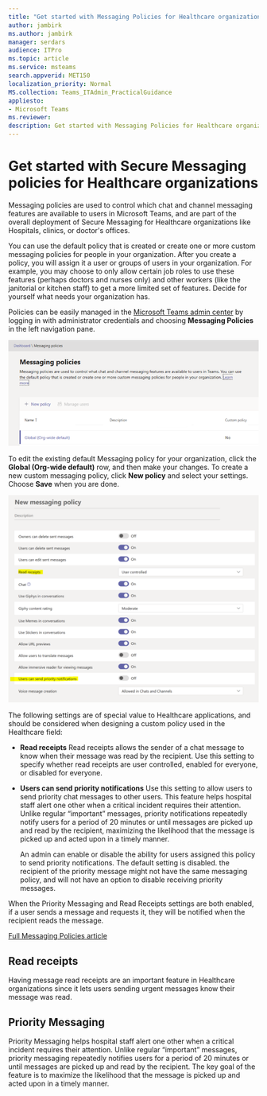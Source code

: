 ```yaml
---
title: "Get started with Messaging Policies for Healthcare organizations"
author: jambirk
ms.author: jambirk 
manager: serdars
audience: ITPro
ms.topic: article 
ms.service: msteams 
search.appverid: MET150
localization_priority: Normal
MS.collection: Teams_ITAdmin_PracticalGuidance
appliesto:
- Microsoft Teams
ms.reviewer: 
description: Get started with Messaging Policies for Healthcare organizations
---
```


# Get started with Secure Messaging policies for Healthcare organizations

Messaging policies are used to control which chat and channel messaging features are available to users in Microsoft Teams, and are part of the overall deployment of Secure Messaging for Healthcare organizations like Hospitals, clinics, or doctor's offices. 

You can use the default policy that is created or create one or more custom messaging policies for people in your organization. After you create a policy, you will assign it a user or groups of users in your organization. For example, you may choose to only allow certain job roles to use these features (perhaps doctors and nurses only) and other workers (like the janitorial or kitchen staff) to get a more limited set of features. Decide for yourself what needs your organization has.

Policies can be easily managed in the [Microsoft Teams admin center](http://admin.teams.microsoft.com) by logging in with administrator credentials and choosing **Messaging Policies** in the left navigation pane.

![Messaging policies in Teams](../media/messaging-policies-image1.png)

To edit the existing default Messaging policy for your organization, click the **Global (Org-wide default)** row, and then make your changes. To create a new custom messaging policy, click **New policy** and select your settings. Choose **Save** when you are done.

![Healthcare messaging policy settings](../media/hc-message-policy.png)

The following settings are of special value to Healthcare applications, and should be considered when designing a custom policy used in the Healthcare field:

- **Read receipts** Read receipts allows the sender of a chat message to know when their message was read by the recipient. Use this setting to specify whether read receipts are user controlled, enabled for everyone, or disabled for everyone.

- **Users can send priority notifications** Use this setting to allow users to send priority chat messages to other users. This feature helps hospital staff alert one other when a critical incident requires their attention. Unlike regular “important” messages, priority notifications repeatedly notify users for a period of 20 minutes or until messages are picked up and read by the recipient, maximizing the likelihood that the message is picked up and acted upon in a timely manner.

  An admin can enable or disable the ability for users assigned this policy to send priority notifications. The default setting is disabled. the recipient of the priority message might not have the same messaging policy, and will not have an option to disable receiving priority messages.


When the Priority Messaging and Read Receipts settings are both enabled, if a user sends a message and requests it, they will be notified when the recipient reads the message.

[Full Messaging Policies article](../messaging-policies-in-teams.md)

## Read receipts

Having message read receipts are an important feature in Healthcare organizations since it lets users sending urgent messages know their message was read. 

## Priority Messaging

Priority Messaging helps hospital staff alert one other when a critical incident requires their attention. Unlike regular “important” messages, priority messaging repeatedly notifies users for a period of 20 minutes or until messages are picked up and read by the recipient. The key goal of the feature is to maximize the likelihood that the message is picked up and acted upon in a timely manner.